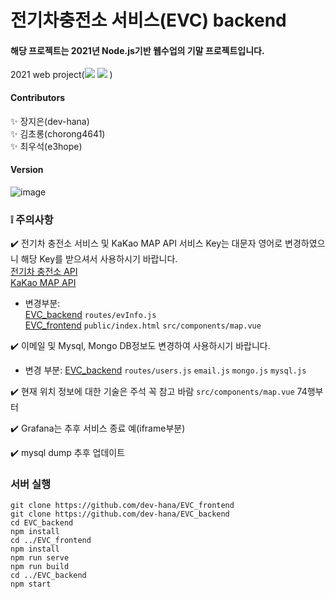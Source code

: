 # 전기차충전소 서비스(EVC) backend  

#### 해당 프로젝트는 2021년 Node.js기반 웹수업의 기말 프로젝트입니다.  

2021 web project(<img src="https://img.shields.io/badge/Node.js-85bd0c?style=flat-square&logo=Node.js&logoColor=white"/> <img src="https://img.shields.io/badge/Vue.js-006400?style=flat-square&logo=Vue.js&logoColor=white"/> )  


#### Contributors  
:sparkles: 장지은(dev-hana)  
:sparkles: 김초롱(chorong4641)  
:sparkles: 최우석(e3hope)  

#### Version
![image](https://user-images.githubusercontent.com/46733911/123727334-70a93f00-d8cc-11eb-8e1d-074369fc6198.png)



###  :grey_exclamation: 주의사항  

:heavy_check_mark: 전기차 충전소 서비스 및 KaKao MAP API 서비스 Key는 대문자 영어로 변경하였으니 해당 Key를 받으셔서 사용하시기 바랍니다.  
[전기차 충전소 API](https://www.data.go.kr/data/3068728/openapi.do)  
[KaKao MAP API](https://apis.map.kakao.com/web/guide/)   
- 변경부분:  
[EVC_backend](https://github.com/dev-hana/EVC_backend) `routes/evInfo.js`  
[EVC_frontend](https://github.com/dev-hana/EVC_frontend) `public/index.html` `src/components/map.vue`  


:heavy_check_mark: 이메일 및 Mysql, Mongo DB정보도 변경하여 사용하시기 바랍니다.
- 변경 부분:
[EVC_backend](https://github.com/dev-hana/EVC_backend) `routes/users.js`  `email.js`  `mongo.js` `mysql.js`  

:heavy_check_mark: 현재 위치 정보에 대한 기술은 주석 꼭 참고 바람  `src/components/map.vue` 74행부터

:heavy_check_mark: Grafana는 추후 서비스 종료 예(iframe부분)   

:heavy_check_mark: mysql dump 추후 업데이트  







### 서버 실행 
`git clone https://github.com/dev-hana/EVC_frontend`  
`git clone https://github.com/dev-hana/EVC_backend`  
`cd EVC_backend`  
`npm install`  
`cd ../EVC_frontend`  
`npm install`  
`npm run serve`  
`npm run build`  
`cd ../EVC_backend`  
`npm start`  
